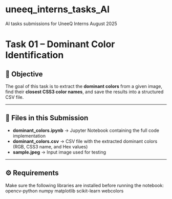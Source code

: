 # uneeq_interns_tasks_AI
AI tasks submissions for UneeQ Interns August 2025
# Task 01 – Dominant Color Identification

## 📌 Objective
The goal of this task is to extract the **dominant colors** from a given image, find their **closest CSS3 color names**, and save the results into a structured CSV file.

---

## 📂 Files in this Submission
- **dominant_colors.ipynb** → Jupyter Notebook containing the full code implementation  
- **dominant_colors.csv** → CSV file with the extracted dominant colors (RGB, CSS3 name, and Hex values)  
- **sample.jpeg** → Input image used for testing  

---

## ⚙️ Requirements
Make sure the following libraries are installed before running the notebook:
opencv-python
numpy
matplotlib
scikit-learn
webcolors


